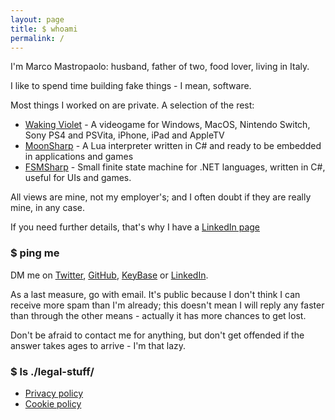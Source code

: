 ```yaml
---
layout: page
title: $ whoami
permalink: /
---
```


I'm Marco Mastropaolo: husband, father of two, food lover, living in Italy.

I like to spend time building fake things - I mean, software.

Most things I worked on are private. A selection of the rest:
* [Waking Violet](https://www.wakingviolet.com/) - A videogame for Windows, MacOS, Nintendo Switch, Sony PS4 and PSVita, iPhone, iPad and AppleTV
* [MoonSharp](http://www.moonsharp.org) - A Lua interpreter written in C# and ready to be embedded in applications and games
* [FSMSharp](https://github.com/xanathar/FSMsharp) - Small finite state machine for .NET languages, written in C#, useful for UIs and games.

All views are mine, not my employer's; and I often doubt if they are really mine, in any case.

If you need further details, that's why I have a [LinkedIn page](https://www.linkedin.com/in/marcomastropaolo/)

### $ ping me

DM me on [Twitter](https://twitter.com/mxanathar), [GitHub](https://github.com/xanathar/), [KeyBase](https://keybase.io/xanathar) or [LinkedIn](https://www.linkedin.com/in/marcomastropaolo/). 

As a last measure, go with email. It's public because I don't think I can receive more spam than I'm already; this doesn't mean I will reply any faster than through the other means - actually it has more chances to get lost.

Don't be afraid to contact me for anything, but don't get offended if the answer takes ages to arrive - I'm that lazy.

### $ ls ./legal-stuff/

* [Privacy policy](https://www.iubenda.com/privacy-policy/570768/full-legal)
* [Cookie policy](https://www.iubenda.com/privacy-policy/570768/cookie-policy)
